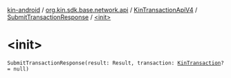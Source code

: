 [kin-android](../../../index.md) / [org.kin.sdk.base.network.api](../../index.md) / [KinTransactionApiV4](../index.md) / [SubmitTransactionResponse](index.md) / [&lt;init&gt;](./-init-.md)

# &lt;init&gt;

`SubmitTransactionResponse(result: Result, transaction: `[`KinTransaction`](../../../org.kin.sdk.base.stellar.models/-kin-transaction/index.md)`? = null)`